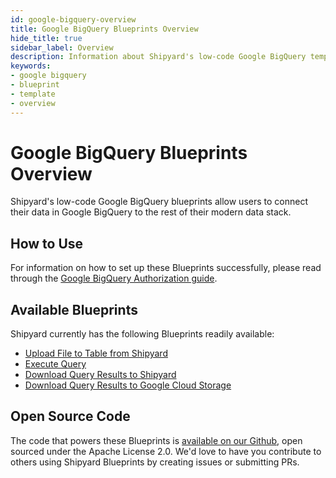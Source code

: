 ```yaml
---
id: google-bigquery-overview
title: Google BigQuery Blueprints Overview
hide_title: true
sidebar_label: Overview
description: Information about Shipyard's low-code Google BigQuery templates.
keywords:
- google bigquery
- blueprint
- template
- overview
---
```


# Google BigQuery Blueprints Overview

Shipyard's low-code Google BigQuery blueprints allow users to connect their data in Google BigQuery to the rest of their modern data stack.


## How to Use
For information on how to set up these Blueprints successfully, please read through the [Google BigQuery Authorization guide](google-bigquery-authorization.md).


## Available Blueprints
Shipyard currently has the following Blueprints readily available: 
- [Upload File to Table from Shipyard](google-bigquery-upload-csv-to-table.md)
- [Execute Query](google-bigquery-execute-query.md)
- [Download Query Results to Shipyard](google-bigquery-store-query-results-as-csv.md)
- [Download Query Results to Google Cloud Storage](google-bigquery-store-query-results-in-google-cloud-storage.md)

## Open Source Code
The code that powers these Blueprints is [available on our Github](https://www.shipyardapp.com/docs/blueprint-library/google-bigquery), open sourced under the Apache License 2.0. We'd love to have you contribute to others using Shipyard Blueprints by creating issues or submitting PRs.
